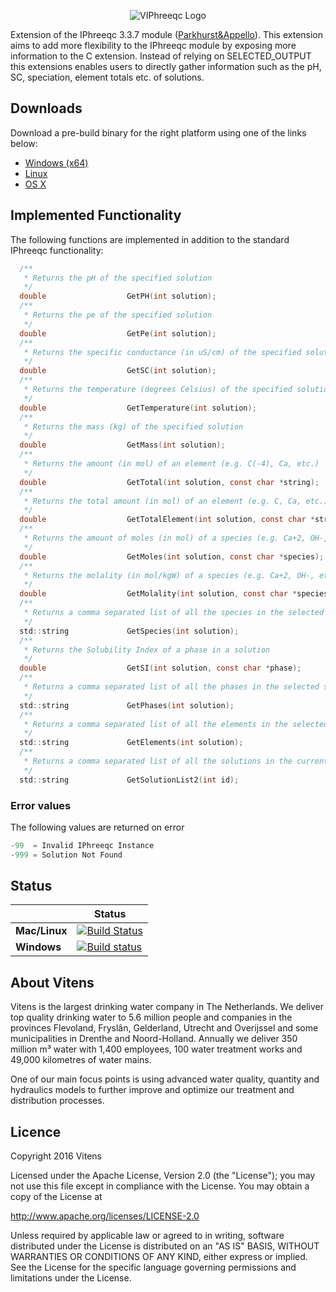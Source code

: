 <p align="center">
  <img src="https://github.com/VitensTC/VIPhreeqc/blob/master/logo.png" alt="VIPhreeqc Logo"/>
</p>

Extension of the IPhreeqc 3.3.7 module ([Parkhurst&Appello](http://wwwbrr.cr.usgs.gov/projects/GWC_coupled/phreeqc/)).
This extension aims to add more flexibility to the IPhreeqc module by exposing more information to the C extension. Instead of relying on SELECTED_OUTPUT this extensions enables users to directly gather information such as the pH, SC, speciation, element totals etc. of solutions.
## Downloads
Download a pre-build binary for the right platform using one of the links below:
- [Windows (x64)](http://ci.abelheinsbroek.nl/viphreeqc.zip)
- [Linux](http://ci.abelheinsbroek.nl/viphreeqc.so)
- [OS X](http://ci.abelheinsbroek.nl/viphreeqc.dylib)

## Implemented Functionality
The following functions are implemented in addition to the standard IPhreeqc functionality:
```C
  /**
   * Returns the pH of the specified solution
   */
  double                  GetPH(int solution);
  /**
   * Returns the pe of the specified solution
   */
  double                  GetPe(int solution);
  /**
   * Returns the specific conductance (in uS/cm) of the specified solution
   */
  double                  GetSC(int solution);
  /**
   * Returns the temperature (degrees Celsius) of the specified solution
   */
  double                  GetTemperature(int solution);
  /**
   * Returns the mass (kg) of the specified solution
   */
  double                  GetMass(int solution);
  /**
   * Returns the amount (in mol) of an element (e.g. C(-4), Ca, etc.)
   */
  double                  GetTotal(int solution, const char *string);
  /**
   * Returns the total amount (in mol) of an element (e.g. C, Ca, etc.)
   */
  double                  GetTotalElement(int solution, const char *string);
  /**
   * Returns the amount of moles (in mol) of a species (e.g. Ca+2, OH-, etc.)
   */
  double                  GetMoles(int solution, const char *species);
  /**
   * Returns the molality (in mol/kgW) of a species (e.g. Ca+2, OH-, etc.)
   */
  double                  GetMolality(int solution, const char *species);
  /**
   * Returns a comma separated list of all the species in the selected solution
   */
  std::string             GetSpecies(int solution);
  /**
   * Returns the Solubility Index of a phase in a solution
   */
  double                  GetSI(int solution, const char *phase);
  /**
   * Returns a comma separated list of all the phases in the selected solution
   */
  std::string             GetPhases(int solution);
  /**
   * Returns a comma separated list of all the elements in the selected solution
   */
  std::string             GetElements(int solution);
  /**
   * Returns a comma separated list of all the solutions in the current runstate
   */
  std::string             GetSolutionList2(int id);
```
### Error values
The following values are returned on error
```C
-99  = Invalid IPhreeqc Instance
-999 = Solution Not Found
```

## Status

|| **Status** |
|---|---|
| **Mac/Linux** | [![Build Status](https://travis-ci.org/VitensTC/VIPhreeqc.svg?branch=master)](https://travis-ci.org/VitensTC/VIPhreeqc)|
| **Windows** | [![Build status](https://ci.appveyor.com/api/projects/status/livettljrd43y2we?svg=true)](https://ci.appveyor.com/project/AbelHeinsbroek/viphreeqc) |

## About Vitens
Vitens is the largest drinking water company in The Netherlands. We deliver top quality drinking water to 5.6 million people and companies in the provinces Flevoland, Fryslân, Gelderland, Utrecht and Overijssel and some municipalities in Drenthe and Noord-Holland. Annually we deliver 350 million m³ water with 1,400 employees, 100 water treatment works and 49,000 kilometres of water mains.

One of our main focus points is using advanced water quality, quantity and hydraulics models to further improve and optimize our treatment and distribution processes.

## Licence

Copyright 2016 Vitens

Licensed under the Apache License, Version 2.0 (the "License");
you may not use this file except in compliance with the License.
You may obtain a copy of the License at

http://www.apache.org/licenses/LICENSE-2.0

Unless required by applicable law or agreed to in writing, software
distributed under the License is distributed on an "AS IS" BASIS,
WITHOUT WARRANTIES OR CONDITIONS OF ANY KIND, either express or implied.
See the License for the specific language governing permissions and
limitations under the License.
